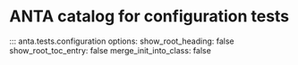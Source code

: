 <!--
  ~ Copyright (c) 2023-2024 Arista Networks, Inc.
  ~ Use of this source code is governed by the Apache License 2.0
  ~ that can be found in the LICENSE file.
  -->

# ANTA catalog for configuration tests

::: anta.tests.configuration
    options:
      show_root_heading: false
      show_root_toc_entry: false
      merge_init_into_class: false
